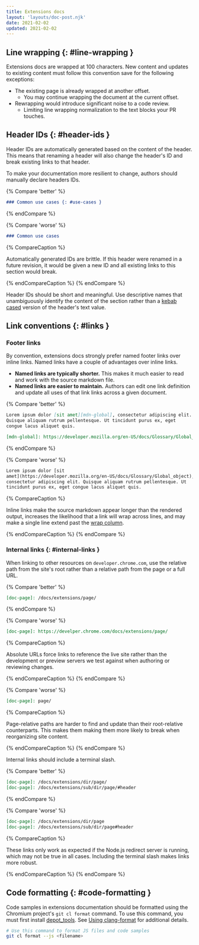 ```yaml
---
title: Extensions docs
layout: 'layouts/doc-post.njk'
date: 2021-02-02
updated: 2021-02-02
---
```


## Line wrapping {: #line-wrapping }

Extensions docs are wrapped at 100 characters. New content and updates to existing content must
follow this convention save for the following exceptions:

* The existing page is already wrapped at another offset.
    * You may continue wrapping the document at the current offset.
* Rewrapping would introduce significant noise to a code review.
    * Limiting line wrapping normalization to the text blocks your PR touches.

## Header IDs {: #header-ids }

Header IDs are automatically generated based on the content of the header. This means that renaming
a header will also change the header's ID and break existing links to that header.

To make your documentation more resilient to change, authors should manually declare headers IDs.

{% Compare 'better' %}

```md
### Common use cases {: #use-cases }
```

{% endCompare %}

{% Compare 'worse' %}

```md
### Common use cases
```

{% CompareCaption %}

Automatically generated IDs are brittle. If this header were renamed in a future revision, it would
be given a new ID and all existing links to this section would break. 

{% endCompareCaption %}
{% endCompare %}

Header IDs should be short and meaningful. Use descriptive names that unambiguously identify the
content of the section rather than a [kebab cased][kebab-case] version of the header's text value.

## Link conventions {: #links }

### Footer links

By convention, extensions docs strongly prefer named footer links over inline links. Named links
have a couple of advantages over inline links.

- **Named links are typically shorter.** This makes it much easier to read and work with the source
  markdown file. 
- **Named links are easier to maintain.** Authors can edit one link definition and update all uses
  of that link links across a given document. 

{% Compare 'better' %}

```md
Lorem ipsum dolor [sit amet][mdn-global], consectetur adipiscing elit.
Quisque aliquam rutrum pellentesque. Ut tincidunt purus ex, eget 
congue lacus aliquet quis.

[mdn-global]: https://developer.mozilla.org/en-US/docs/Glossary/Global_object
```

{% endCompare %}

{% Compare 'worse' %}

```md
Lorem ipsum dolor [sit
amet](https://developer.mozilla.org/en-US/docs/Glossary/Global_object),
consectetur adipiscing elit. Quisque aliquam rutrum pellentesque. Ut
tincidunt purus ex, eget congue lacus aliquet quis.
```

{% CompareCaption %}

Inline links make the source markdown appear longer than the rendered output, increases the
likelihood that a link will wrap across lines, and may make a single line extend past the [wrap
column][line-wrapping].

{% endCompareCaption %}
{% endCompare %}

### Internal links {: #internal-links }

When linking to other resources on `developer.chrome.com`, use the relative path from the site's
root rather than a relative path from the page or a full URL.

{% Compare 'better' %}

```md
[doc-page]: /docs/extensions/page/
```

{% endCompare %}

{% Compare 'worse' %}

```md
[doc-page]: https://develper.chrome.com/docs/extensions/page/
```

{% CompareCaption %}

Absolute URLs force links to reference the live site rather than the development or preview servers
we test against when authoring or reviewing changes.

{% endCompareCaption %}
{% endCompare %}

{% Compare 'worse' %}

```md
[doc-page]: page/
```

{% CompareCaption %}

Page-relative paths are harder to find and update than their root-relative counterparts. This makes
them making them more likely to break when reorganizing site content.

{% endCompareCaption %}
{% endCompare %}

Internal links should include a terminal slash. 

{% Compare 'better' %}
```md
[doc-page]: /docs/extensions/dir/page/
[doc-page]: /docs/extensions/sub/dir/page/#header
```
{% endCompare %}

{% Compare 'worse' %}
```md
[doc-page]: /docs/extensions/dir/page
[doc-page]: /docs/extensions/sub/dir/page#header
```

{% CompareCaption %}

These links only work as expected if the Node.js redirect server is running, which may not be true
in all cases. Including the terminal slash makes links more robust.

{% endCompareCaption %}
{% endCompare %}


## Code formatting {: #code-formatting }

Code samples in extensions documentation should be formatted using the Chromium project's `git cl
format` command. To use this command, you must first install [depot_tools][depot-tools]. See [Using
clang-format][clang-format] for additional details.

```bash
# Use this command to format JS files and code samples
git cl format --js <filename>
```

[clang-format]: https://chromium.googlesource.com/chromium/src/+/main/docs/clang_format.md
[depot-tools]: https://commondatastorage.googleapis.com/chrome-infra-docs/flat/depot_tools/docs/html/depot_tools_tutorial.html
[kebab-case]: https://en.wikipedia.org/wiki/Letter_case#Kebab_case
[line-wrapping]: #line-wrapping
